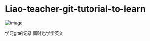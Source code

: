 # Liao-teacher-git-tutorial-to-learn
![image](https://camo.githubusercontent.com/8e34c2c415164075a420b7795a9dcca1fe0a316c/687474703a2f2f75706c6f61642d696d616765732e6a69616e7368752e696f2f75706c6f61645f696d616765732f343731323838382d666338656436663161353438636432312e706e673f696d6167654d6f6772322f6175746f2d6f7269656e742f7374726970253743696d61676556696577322f322f772f31323430)

学习git的记录
同时也学学英文
